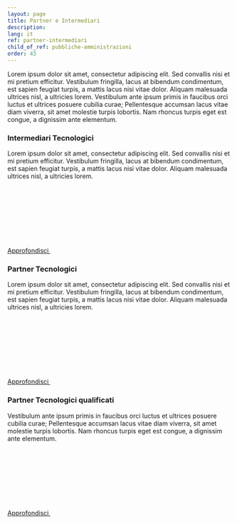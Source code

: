```yaml
---
layout: page
title: Partner e Intermediari
description: 
lang: it
ref: partner-intermediari
child_of_ref: pubbliche-amministrazioni
order: 43
---
```


Lorem ipsum dolor sit amet, consectetur adipiscing elit. Sed convallis nisi et mi pretium efficitur. Vestibulum fringilla, lacus at bibendum condimentum, est sapien feugiat turpis, a mattis lacus nisi vitae dolor. Aliquam malesuada ultrices nisl, a ultricies lorem. Vestibulum ante ipsum primis in faucibus orci luctus et ultrices posuere cubilia curae; Pellentesque accumsan lacus vitae diam viverra, sit amet molestie turpis lobortis. Nam rhoncus turpis eget est congue, a dignissim ante elementum. 


### Intermediari Tecnologici 
Lorem ipsum dolor sit amet, consectetur adipiscing elit. Sed convallis nisi et mi pretium efficitur. Vestibulum fringilla, lacus at bibendum condimentum, est sapien feugiat turpis, a mattis lacus nisi vitae dolor. Aliquam malesuada ultrices nisl, a ultricies lorem.

[Approfondisci <svg class="icon icon-xs icon-primary"><use xlink:href="/assets/bootstrap-italia/dist/svg/sprite.svg#it-arrow-right"></use></svg>](../intermediari-tecnologici)

### Partner Tecnologici 
Lorem ipsum dolor sit amet, consectetur adipiscing elit. Sed convallis nisi et mi pretium efficitur. Vestibulum fringilla, lacus at bibendum condimentum, est sapien feugiat turpis, a mattis lacus nisi vitae dolor. Aliquam malesuada ultrices nisl, a ultricies lorem.

[Approfondisci <svg class="icon icon-xs icon-primary"><use xlink:href="/assets/bootstrap-italia/dist/svg/sprite.svg#it-arrow-right"></use></svg>](../partner)

### Partner Tecnologici qualificati
Vestibulum ante ipsum primis in faucibus orci luctus et ultrices posuere cubilia curae; Pellentesque accumsan lacus vitae diam viverra, sit amet molestie turpis lobortis. Nam rhoncus turpis eget est congue, a dignissim ante elementum. 

[Approfondisci <svg class="icon icon-xs icon-primary"><use xlink:href="/assets/bootstrap-italia/dist/svg/sprite.svg#it-arrow-right"></use></svg>](../partner-qualificati)